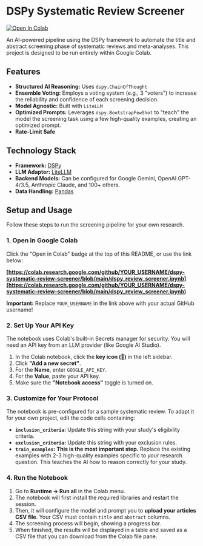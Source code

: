 # DSPy Systematic Review Screener

[![Open In Colab](https://colab.research.google.com/assets/colab-badge.svg)](https://colab.research.google.com/github/YOUR_USERNAME/dspy-systematic-review-screener/blob/main/dspy_review_screener.ipynb)

An AI-powered pipeline using the DSPy framework to automate the title and abstract screening phase of systematic reviews and meta-analyses. This project is designed to be run entirely within Google Colab.

## Features

-   **Structured AI Reasoning:** Uses `dspy.ChainOfThought` 
-   **Ensemble Voting:** Employs a voting system (e.g., 3 "voters") to increase the reliability and confidence of each screening decision.
-   **Model Agnostic:** Built with `LiteLLM` 
-   **Optimized Prompts:** Leverages `dspy.BootstrapFewShot` to "teach" the model the screening task using a few high-quality examples, creating an optimized prompt.
-   **Rate-Limit Safe** 

## Technology Stack

-   **Framework:** [DSPy](https://dspy.ai/)
-   **LLM Adapter:** [LiteLLM](https://www.litellm.ai/)
-   **Backend Models:** Can be configured for Google Gemini, OpenAI GPT-4/3.5, Anthropic Claude, and 100+ others.
-   **Data Handling:** [Pandas](https://pandas.pydata.org/docs/user_guide/10min.html)

## Setup and Usage

Follow these steps to run the screening pipeline for your own research.

### 1. Open in Google Colab

Click the "Open in Colab" badge at the top of this README, or use the link below:

**[https://colab.research.google.com/github/YOUR_USERNAME/dspy-systematic-review-screener/blob/main/dspy_review_screener.ipynb](https://colab.research.google.com/github/YOUR_USERNAME/dspy-systematic-review-screener/blob/main/dspy_review_screener.ipynb)**

**Important:** Replace `YOUR_USERNAME` in the link above with your actual GitHub username!

### 2. Set Up Your API Key

The notebook uses Colab's built-in Secrets manager for security. You will need an API key from an LLM provider (like Google AI Studio).

1.  In the Colab notebook, click the **key icon (🔑)** in the left sidebar.
2.  Click **"Add a new secret"**.
3.  For the **Name**, enter `GOOGLE_API_KEY`.
4.  For the **Value**, paste your API key.
5.  Make sure the **"Notebook access"** toggle is turned on.

### 3. Customize for Your Protocol

The notebook is pre-configured for a sample systematic review. To adapt it for your own project, edit the code cells containing:

-   **`inclusion_criteria`:** Update this string with your study's eligibility criteria.
-   **`exclusion_criteria`:** Update this string with your exclusion rules.
-   **`train_examples`:** **This is the most important step.** Replace the existing examples with 2-3 high-quality examples specific to *your* research question. This teaches the AI how to reason correctly for your study.

### 4. Run the Notebook

1.  Go to **Runtime -> Run all** in the Colab menu.
2.  The notebook will first install the required libraries and restart the session.
3.  Then, it will configure the model and prompt you to **upload your articles CSV file**. Your CSV must contain `title` and `abstract` columns.
4.  The screening process will begin, showing a progress bar.
5.  When finished, the results will be displayed in a table and saved as a CSV file that you can download from the Colab file pane.
